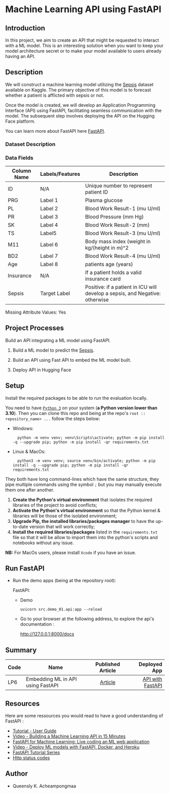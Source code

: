 
# Machine Learning API using FastAPI

## Introduction

In this project, we aim to create an API that might be requested to interact with a ML model. This is an interesting solution when you want to keep your model architecture secret or to make your model available to users already having an API. 



## Description
We will construct a machine learning model utilizing the [Sepsis](https://www.kaggle.com/datasets/chaunguynnghunh/sepsis?select=README.md) dataset available on Kaggle. The primary objective of this model is to forecast whether a patient is afflicted with sepsis or not.

Once the model is created, we will develop an Application Programming Interface (API) using FastAPI, facilitating seamless communication with the model. The subsequent step involves deploying the API on the Hugging Face platform.

You can learn more about FastAPI here
 [FastAPI](https://fastapi.tiangolo.com/). 
 
### Dataset Description

### Data Fields

| Column   Name                | Labels/Features | Description                                                                                                                                                                                                  |
|------------------------------|------------------|--------------------------------------------------------------------------------------------------------------------------------------------------------------------------------------------------------------|
| ID                           | N/A              | Unique number to represent patient ID                                                                                                                                                                        |
| PRG           | Label 1       |  Plasma glucose|
| PL               | Label 2     |   Blood Work Result-1 (mu U/ml)                                                                                                                                                |
| PR              | Label 3      | Blood Pressure (mm Hg)|
| SK              | Label 4      | Blood Work Result-2 (mm)|
| TS             | Label5      |     Blood Work Result-3 (mu U/ml)|                                                                                  
| M11     | Label 6    |  Body mass index (weight in kg/(height in m)^2|
| BD2             | Label 7     |   Blood Work Result-4 (mu U/ml)|
| Age              | Label 8      |    patients age  (years)|
| Insurance | N/A     | If a patient holds a valid insurance card|
| Sepsis                 | Target Label         | Positive: if a patient in ICU will develop a sepsis, and Negative: otherwise |

Missing Attribute Values: Yes



## Project Processes
Build an API integrating a ML model using FastAPI.

1.  Build a ML model to predict the [Sepsis](https://www.kaggle.com/datasets/chaunguynnghunh/sepsis?select=README.md).

2.  Build an API using Fast API to embed the ML model built.

3. Deploy API in Hugging Face



## Setup

Install the required packages to be able to run the evaluation locally.

You need to have [`Python 3`](https://www.python.org/) on your system (**a Python version lower than 3.10**). Then you can clone this repo and being at the repo's `root :: repository_name> ...`  follow the steps below:

- Windows:
        
        python -m venv venv; venv\Scripts\activate; python -m pip install -q --upgrade pip; python -m pip install -qr requirements.txt  

- Linux & MacOs:
        
        python3 -m venv venv; source venv/bin/activate; python -m pip install -q --upgrade pip; python -m pip install -qr requirements.txt  

They both have long command-lines which have the same structure, they pipe multiple commands using the symbol ` ; ` but you may manually execute them one after another.

1. **Create the Python's virtual environment** that isolates the required libraries of the project to avoid conflicts;
2. **Activate the Python's virtual environment** so that the Python kernel & libraries will be those of the isolated environment;
3. **Upgrade Pip, the installed libraries/packages manager** to have the up-to-date version that will work correctly;
4. **Install the required libraries/packages** listed in the `requirements.txt` file so that it will be allow to import them into the python's scripts and notebooks without any issue.

**NB:** For MacOs users, please install `Xcode` if you have an issue.

## Run FastAPI

- Run the demo apps (being at the repository root):
        
  FastAPI:
    
    - Demo

          uvicorn src.demo_01.api:app --reload 

    <!-- - Salary prediction

          uvicorn src.salary.api:app --reload  -->


  - Go to your browser at the following address, to explore the api's documentation :
        
      http://127.0.0.1:8000/docs
      

## Summary
| Code      | Name        | Published Article |  Deployed App |
|-----------|-------------|:-------------:|------:|
| LP6 |Embedding ML in API using FastAPI|  [Article](https://medium.com/@qacheampong/building-and-deploying-a-fastapi-app-with-hugging-face-9210e9b4a713/) | [API with FastAPI](https://queensly-fastapi-in-docker.hf.space/)|





<!-- ## Screenshots

<table>
    <tr>
        <th>FastAPI</th>
        <th>FastAPI</th>
    </tr>
    <tr>
        <td><img src="./screenshots/.png"/></td>
        <td><img src="./screenshots/.png"/></td>
    </tr>
</table> -->


## Resources
Here are some ressources you would read to have a good understanding of FastAPI :
- [Tutorial - User Guide](https://fastapi.tiangolo.com/tutorial/)
- [Video - Building a Machine Learning API in 15 Minutes ](https://youtu.be/C82lT9cWQiA)
- [FastAPI for Machine Learning: Live coding an ML web application](https://www.youtube.com/watch?v=_BZGtifh_gw)
- [Video - Deploy ML models with FastAPI, Docker, and Heroku ](https://www.youtube.com/watch?v=h5wLuVDr0oc)
- [FastAPI Tutorial Series](https://www.youtube.com/watch?v=tKL6wEqbyNs&list=PLShTCj6cbon9gK9AbDSxZbas1F6b6C_Mx)
- [Http status codes](https://www.linkedin.com/feed/update/urn:li:activity:7017027658400063488?utm_source=share&utm_medium=member_desktop)



## Author

- Queensly K. Acheampongmaa
